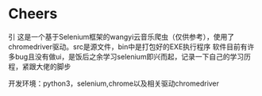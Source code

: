 # Cheers

引 这是一个基于Selenium框架的wangyi云音乐爬虫（仅供参考），使用了chromedriver驱动。src是源文件，bin中是打包好的EXE执行程序
软件目前有许多bug且没有做ui，是饭后之余学习selenium即兴而起，记录一下自己的学习历程，紧跟大佬的脚步

开发环境：python3，selenium,chrome以及相关驱动chromedriver
